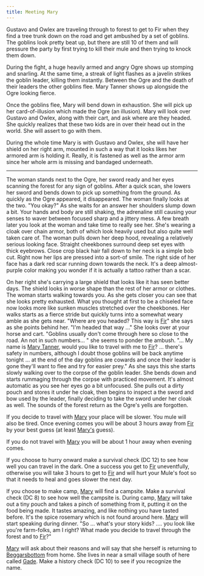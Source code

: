 ```yaml
---
title: Meeting Mary
---
```


Gustavo and Owlex are traveling through to forest to get to Fir when they find a tree trunk down on the road and get ambushed by a set of goblins. The goblins look pretty beat up, but there are still 10 of them and will pressure the party by first trying to kill their mule and then trying to knock them down. 

During the fight, a huge heavily armed and angry Ogre shows up stomping and snarling. At the same time, a streak of light flashes as a javelin strikes the goblin leader, killing them instantly. Between the Ogre and the death of their leaders the other goblins flee. Mary Tanner shows up alongside the Ogre looking fierce.

Once the goblins flee, Mary will bend down in exhaustion. She will pick up her card-of-illusion which made the Ogre (an illusion). Mary will look over Gustavo and Owlex, along with their cart, and ask where are they headed. She quickly realizes that these two kids are in over their head out in the world. She will assert to go with them.

During the whole time Mary is with Gustavo and Owlex, she will have her shield on her right arm, mounted in such a way that it looks likes her armored arm is holding it. Really, it is fastened as well as the armor arm since her whole arm is missing and bandaged underneath.

-----

The woman stands next to the Ogre, her sword ready and her eyes scanning the forest for any sign of goblins. After a quick scan, she lowers her sword and bends down to pick up something from the ground. As quickly as the Ogre appeared, it disappeared. The woman finally looks at the two. "You okay?" As she waits for an answer her shoulders slump down a bit. Your hands and body are still shaking, the adrenaline still causing your senses to waver between focused sharp and a jittery mess. A few breath later you look at the woman and take time to really see her. She's wearing a cloak over chain armor, both of which look heavily used but also quite well taken care of. The woman pulls down her deep hood, revealing a relatively serious looking face. Straight cheekbones surround deep set eyes with thick eyebrows. Close crop black hair fall down to her neck is a simple bob cut. Right now her lips are pressed into a sort-of smile. The right side of her face has a dark red scar running down towards the neck. It's a deep almost-purple color making you wonder if it is actually a tattoo rather than a scar. 

On her right she's carrying a large shield that looks like it has seen better days. The shield looks in worse shape than the rest of her armor or clothes. The woman starts walking towards you. As she gets closer you can see that she looks pretty exhausted. What you thought at first to be a chiseled face now looks more like sunken muscles stretched over the cheekbones. Her walks starts as a fierce stride but quickly turns into a somewhat weary amble as she gets near. "Where are you headed? This way is [Fir](../places/fir.md)" she says as she points behind her. "I'm headed that way ..." She looks over at your horse and cart. "Goblins usually don't come through here so close to the road. An not in such numbers... " she seems to ponder the ambush. "... My name is [Mary Tanner](../characters/mary-tanner.md), would you like to travel with me to [Fir](../places/fir.md)? ... there's safety in numbers, although I doubt those goblins will be back anytime tonight ... at the end of the day goblins are cowards and once their leader is gone they'll want to flee and try for easier prey." As she says this she starts slowly walking over to the corpse of the goblin leader. She bends down and starts rummaging through the corpse with practiced movement. It's almost automatic as you see her eyes go a bit unfocused. She pulls out a dirty pouch and stores it under he cloak, then begins to inspect a the sword and bow used by the leader, finally deciding to take the sword under her cloak as well. The sounds of the forest return as the Ogre's yells are forgotten.

If you decide to travel with [Mary](../characters/mary-tanner.md) your place will be slower. You mule will also be tired. Once evening comes you will be about 3 hours away from [Fir](../places/fir.md) by your best guess (at least [Mary's](../characters/mary-tanner.md) guess).

If you do not travel with [Mary](../characters/mary-tanner.md) you will be about 1 hour away when evening comes.

If you choose to hurry onward make a survival check (DC 12) to see how well you can travel in the dark. One a success you get to [Fir](../places/fir.md) uneventfully, otherwise you will take 3 hours to get to [Fir](../places/fir.md) and will hurt your Mule's foot so that it needs to heal and goes slower the next day.

If you choose to make camp, [Mary](../characters/mary-tanner.md) will find a campsite. Make a survival check (DC 8) to see how well the campsite is. During camp, [Mary](../characters/mary-tanner.md) will take out a tiny pouch and takes a pinch of something from it, putting it on the food being made. It tastes amazing, and like nothing you have tasted before. It's the spice rosemary which is not found around here. [Mary](../characters/mary-tanner.md) will start speaking during dinner. "So ... what's your story kids? .... you look like you're farm-folks, am I right? What made you decide to travel through the forest and to [Fir](../places/fir.md)?"

[Mary](../characters/mary-tanner.md) will ask about their reasons and will say that she herself is returning to [Beggarsbottom](../places/beggarsbottom.md) from home. She lives in near a small village south of here called [Gade](../places/gade.md). Make a history check (DC 10) to see if you recognize the name.
